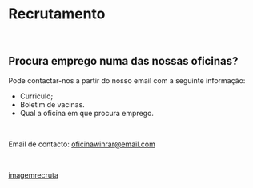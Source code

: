 # Recrutamento

 <br />

## Procura emprego numa das nossas oficinas?


Pode contactar-nos a partir do nosso email com a seguinte informação:
+ Curriculo;
+ Boletim de vacinas.
+ Qual a oficina em que procura emprego.

 <br />

Email de contacto: oficinawinrar@email.com

<br />

[imagemrecruta](https://cdn.discordapp.com/attachments/1049372613945851975/1188091546600476783/4.png?ex=6599437a&is=6586ce7a&hm=dcb37328b7a382d9d58684687d852d6eb43e165da9739780fc19186c276fc221&)
